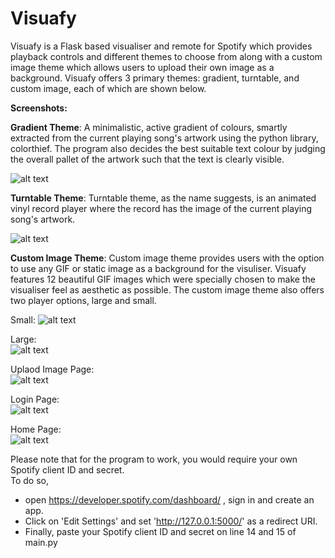# Visuafy
Visuafy is a Flask based visualiser and remote for Spotify which provides playback controls and different themes to choose from along with a custom image theme which allows users to upload their own image as a background. Visuafy offers 3 primary themes: gradient, turntable, and custom image, each of which are shown below.
  
**Screenshots:**

**Gradient Theme**: A minimalistic, active gradient of colours, smartly extracted from the current playing song's artwork using the python library, colorthief. The program also decides the best suitable text colour by judging the overall pallet of the artwork such that the text is clearly visible.

![alt text](https://media.licdn.com/dms/image/v2/D4D2DAQFYeq1imYr9wA/profile-treasury-image-shrink_800_800/profile-treasury-image-shrink_800_800/0/1710346542044?e=1729407600&v=beta&t=foVSo3ZZqz-Ny5YKc0vDyt2aPWXOU34au32eF2Xkr-0)  
  
**Turntable Theme**: Turntable theme, as the name suggests, is an animated vinyl record player where the record has the image of the current playing song's artwork.

![alt text](https://media.licdn.com/dms/image/v2/D4D2DAQGID5qa1sY-CA/profile-treasury-image-shrink_800_800/profile-treasury-image-shrink_800_800/0/1710346564920?e=1729407600&v=beta&t=r199AbyWxbrWIe-oUT0B1CkfHK-xkI68j4Kbld88YAk)

**Custom Image Theme**: Custom image theme provides users with the option to use any GIF or static image as a background for the visuliser. Visuafy features 12 beautiful GIF images which were specially chosen to make the visualiser feel as aesthetic as possible. The custom image theme also offers two player options, large and small.

Small:
![alt text](https://media.licdn.com/dms/image/v2/D4D2DAQF9r23tqW8rZA/profile-treasury-image-shrink_800_800/profile-treasury-image-shrink_800_800/0/1728750284188?e=1729407600&v=beta&t=_5duRrQfpSmuLD_JSSFbgAGCWyeTc5TOAsvEp5A2nik)

Large:  
![alt text](https://media.licdn.com/dms/image/v2/D4D2DAQFuJl3HTidnlw/profile-treasury-image-shrink_800_800/profile-treasury-image-shrink_800_800/0/1710346597893?e=1729407600&v=beta&t=GJm7OXmxYQsXfe2Tt_0HQLyFMTo5qykqaOaAxeegp4E)

Uplaod Image Page:  
![alt text](https://media.licdn.com/dms/image/v2/D4D2DAQGXZUxQUBJn9g/profile-treasury-image-shrink_800_800/profile-treasury-image-shrink_800_800/0/1710346519150?e=1729407600&v=beta&t=_mFQgz0Ka9YafAmC2T7mU_9BDrhOPKxcMFc1ns528rU)

Login Page:  
![alt text](https://media.licdn.com/dms/image/v2/D4D2DAQGvFGe7QTfOvg/profile-treasury-image-shrink_800_800/profile-treasury-image-shrink_800_800/0/1710346461533?e=1729407600&v=beta&t=-BHQ8bLk1amd4AZPCkL9BZL3xC4v8Mj9fQiEN3826KA)

Home Page:  
![alt text](https://media.licdn.com/dms/image/v2/D4D2DAQESElLnVJ97Ew/profile-treasury-image-shrink_800_800/profile-treasury-image-shrink_800_800/0/1710346491578?e=1729407600&v=beta&t=4Dm1ZAmT_rP2YpCqyxxKkjUpsMzHeSNLNvAqzKyHpsA)  

  
Please note that for the program to work, you would require your own Spotify client ID and secret.  
To do so,  
- open https://developer.spotify.com/dashboard/ , sign in and create an app.  
- Click on 'Edit Settings' and set 'http://127.0.0.1:5000/' as a redirect URI.  
- Finally, paste your Spotify client ID and secret on line 14 and 15 of main.py
